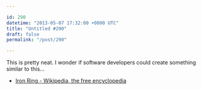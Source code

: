 ```yaml
---

id: 290
datetime: "2013-05-07 17:32:00 +0000 UTC"
title: "Untitled #290"
draft: false
permalink: "/post/290"

---
```


This is pretty neat. I wonder if software developers could create something similar to this... 

 
 * [Iron Ring - Wikipedia, the free encyclopedia](https://en.wikipedia.org/wiki/Iron_Ring)


